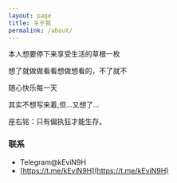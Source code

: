 ```yaml
---
layout: page
title: 关于我
permalink: /about/
---
```


本人想要停下来享受生活的草根一枚

想了就做做看看想做想看的，不了就不

随心快乐每一天

其实不想写来着,但...又想了...

座右铭：只有偏执狂才能生存。


### 联系

* Telegram@kEviN9H
* [https://t.me/kEviN9H](https://t.me/kEviN9H)
